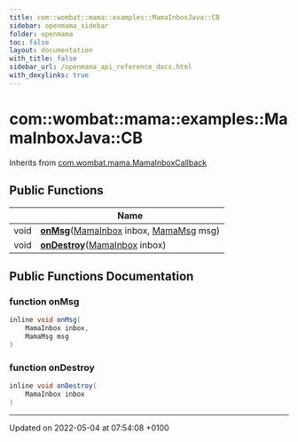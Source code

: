 ```yaml
---
title: com::wombat::mama::examples::MamaInboxJava::CB
sidebar: openmama_sidebar
folder: openmama
toc: false
layout: documentation
with_title: false
sidebar_url: /openmama_api_reference_docs.html
with_doxylinks: true
---
```


# com::wombat::mama::examples::MamaInboxJava::CB





Inherits from [com.wombat.mama.MamaInboxCallback](interfacecom_1_1wombat_1_1mama_1_1MamaInboxCallback.html)

## Public Functions

|                | Name           |
| -------------- | -------------- |
| void | **[onMsg](classcom_1_1wombat_1_1mama_1_1examples_1_1MamaInboxJava_1_1CB.html#function-onmsg)**([MamaInbox](classcom_1_1wombat_1_1mama_1_1MamaInbox.html) inbox, [MamaMsg](classcom_1_1wombat_1_1mama_1_1MamaMsg.html) msg) |
| void | **[onDestroy](classcom_1_1wombat_1_1mama_1_1examples_1_1MamaInboxJava_1_1CB.html#function-ondestroy)**([MamaInbox](classcom_1_1wombat_1_1mama_1_1MamaInbox.html) inbox) |

## Public Functions Documentation

### function onMsg

```java
inline void onMsg(
    MamaInbox inbox,
    MamaMsg msg
)
```


### function onDestroy

```java
inline void onDestroy(
    MamaInbox inbox
)
```


-------------------------------

Updated on 2022-05-04 at 07:54:08 +0100